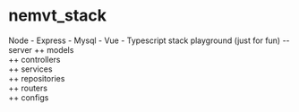 # nemvt_stack
Node - Express - Mysql - Vue - Typescript stack playground (just for fun)
-- server
  ++ models <br>
  ++ controllers  <br>
  ++ services <br>
  ++ repositories <br>
  ++ routers <br>
  ++ configs <br>
